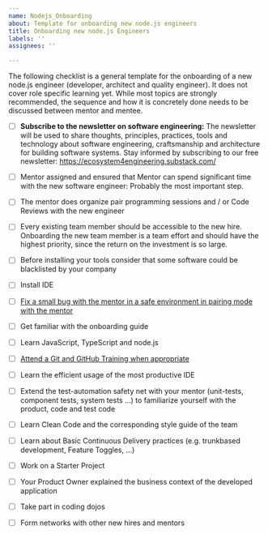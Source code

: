 ```yaml
---
name: Nodejs_Onboarding
about: Template for onboarding new node.js engineers
title: Onboarding new node.js Engineers
labels: ''
assignees: ''

---
```

The following checklist is a general template for the onboarding of a new node.js engineer (developer, architect and quality engineer). It does not cover role specific learning yet. While most topics are strongly recommended, the sequence and how it is concretely done needs to be discussed between mentor and mentee.


- [ ] **Subscribe to the newsletter on software engineering:** The newsletter will be used to share thoughts, principles, practices, tools and technology about software engineering, craftsmanship and architecture for building software systems.  Stay informed by subscribing to our free newsletter: https://ecosystem4engineering.substack.com/
- [ ] Mentor assigned and ensured that Mentor can spend significant time with the new software engineer: Probably the most important step.
- [ ] The mentor does organize pair programming sessions and / or  Code Reviews with the new engineer
- [ ] Every existing team member should be accessible to the new hire. Onboarding the new team member is a team effort and should have the highest priority, since the return on the investment is so large.
- [ ] Before installing your tools consider that some software could be blacklisted by your company
- [ ] Install IDE
- [ ] [Fix a small bug with the mentor in a safe environment in pairing mode with the mentor](../Onboarding-Agile-Software-Engineers/General/FixABugWithTheMentor.md)
- [ ] Get familiar with the onboarding guide
- [ ] Learn JavaScript, TypeScript and node.js
- [ ] [Attend a Git and GitHub Training when appropriate](https://docs.github.com/en/get-started/quickstart/set-up-git)
- [ ] Learn the efficient usage of the most productive IDE
- [ ] Extend the test-automation safety net with your mentor (unit-tests, component tests, system tests …) to familiarize yourself with the product, code and test code
- [ ] Learn Clean Code and the corresponding style guide of the team
- [ ] Learn about Basic Continuous Delivery practices (e.g. trunkbased development, Feature Toggles, ...)
- [ ] Work on a Starter Project
- [ ] Your Product Owner explained the business context of the developed application
- [ ] Take part in coding dojos
- [ ] Form networks with other new hires and mentors

